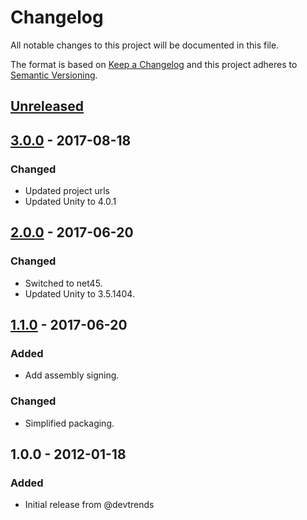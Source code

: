 # Changelog
All notable changes to this project will be documented in this file.

The format is based on [Keep a Changelog](http://keepachangelog.com/)
and this project adheres to [Semantic Versioning](http://semver.org/).

## [Unreleased]

## [3.0.0] - 2017-08-18
### Changed
- Updated project urls
- Updated Unity to 4.0.1

## [2.0.0] - 2017-06-20
### Changed
- Switched to net45.
- Updated Unity to 3.5.1404.

## [1.1.0] - 2017-06-20
### Added
- Add assembly signing.

### Changed
- Simplified packaging.

## 1.0.0 - 2012-01-18
### Added
- Initial release from @devtrends

[Unreleased]: https://github.com/ViceIce/unity.wcf/compare/v3.0.0...HEAD
[3.0.0]: https://github.com/ViceIce/unity.wcf/compare/v2.0.0...v3.0.0
[2.0.0]: https://github.com/ViceIce/unity.wcf/compare/v1.1.0...v2.0.0
[1.1.0]: https://github.com/ViceIce/unity.wcf/compare/v1.0.0...v1.1.0
